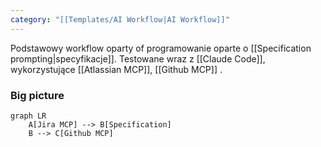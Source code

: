 ```yaml
---
category: "[[Templates/AI Workflow|AI Workflow]]"
---
```

Podstawowy workflow oparty of programowanie oparte o [[Specification prompting|specyfikacje]]. Testowane wraz z [[Claude Code]], wykorzystujące [[Atlassian MCP]], [[Github MCP]] .
### Big picture
```mermaid
graph LR
    A[Jira MCP] --> B[Specification]
    B --> C[Github MCP]

```